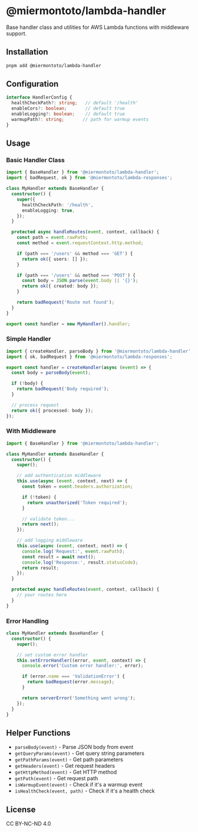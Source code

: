 # @miermontoto/lambda-handler

Base handler class and utilities for AWS Lambda functions with middleware support.

## Installation

```bash
pnpm add @miermontoto/lambda-handler
```

## Configuration

```typescript
interface HandlerConfig {
  healthCheckPath?: string;   // default '/health'
  enableCors?: boolean;       // default true
  enableLogging?: boolean;    // default true
  warmupPath?: string;       // path for warmup events
}
```

## Usage

### Basic Handler Class

```typescript
import { BaseHandler } from '@miermontoto/lambda-handler';
import { badRequest, ok } from '@miermontoto/lambda-responses';

class MyHandler extends BaseHandler {
  constructor() {
    super({
      healthCheckPath: '/health',
      enableLogging: true,
    });
  }

  protected async handleRoutes(event, context, callback) {
    const path = event.rawPath;
    const method = event.requestContext.http.method;

    if (path === '/users' && method === 'GET') {
      return ok({ users: [] });
    }

    if (path === '/users' && method === 'POST') {
      const body = JSON.parse(event.body || '{}');
      return ok({ created: body });
    }

    return badRequest('Route not found');
  }
}

export const handler = new MyHandler().handler;
```

### Simple Handler

```typescript
import { createHandler, parseBody } from '@miermontoto/lambda-handler';
import { ok, badRequest } from '@miermontoto/lambda-responses';

export const handler = createHandler(async (event) => {
  const body = parseBody(event);

  if (!body) {
    return badRequest('Body required');
  }

  // process request
  return ok({ processed: body });
});
```

### With Middleware

```typescript
import { BaseHandler } from '@miermontoto/lambda-handler';

class MyHandler extends BaseHandler {
  constructor() {
    super();

    // add authentication middleware
    this.use(async (event, context, next) => {
      const token = event.headers.authorization;

      if (!token) {
        return unauthorized('Token required');
      }

      // validate token...
      return next();
    });

    // add logging middleware
    this.use(async (event, context, next) => {
      console.log('Request:', event.rawPath);
      const result = await next();
      console.log('Response:', result.statusCode);
      return result;
    });
  }

  protected async handleRoutes(event, context, callback) {
    // your routes here
  }
}
```

### Error Handling

```typescript
class MyHandler extends BaseHandler {
  constructor() {
    super();

    // set custom error handler
    this.setErrorHandler((error, event, context) => {
      console.error('Custom error handler:', error);

      if (error.name === 'ValidationError') {
        return badRequest(error.message);
      }

      return serverError('Something went wrong');
    });
  }
}
```

## Helper Functions

- `parseBody(event)` - Parse JSON body from event
- `getQueryParams(event)` - Get query string parameters
- `getPathParams(event)` - Get path parameters
- `getHeaders(event)` - Get request headers
- `getHttpMethod(event)` - Get HTTP method
- `getPath(event)` - Get request path
- `isWarmupEvent(event)` - Check if it's a warmup event
- `isHealthCheck(event, path)` - Check if it's a health check

## License

CC BY-NC-ND 4.0